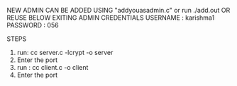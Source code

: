 NEW ADMIN CAN BE ADDED USING "addyouasadmin.c" or run ./add.out
OR REUSE BELOW EXITING ADMIN CREDENTIALS
USERNAME : karishma1
PASSWORD : 056

STEPS
1. run:  cc server.c -lcrypt -o server
2. Enter the port 
3. run : cc client.c -o client
4. Enter the port 

